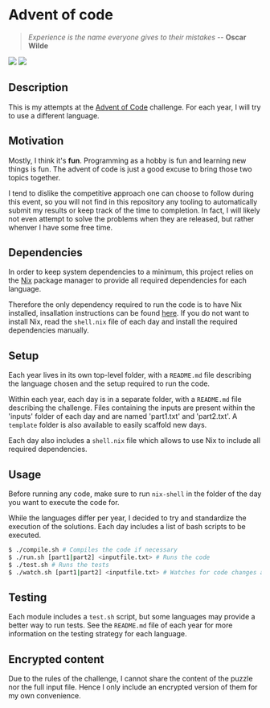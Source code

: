 # Advent of code

> _Experience is the name everyone gives to their mistakes_ -- **Oscar Wilde**

[![](https://badgen.net/badge/instances/4%2F450/blue?label=⭐%20Stars)](https://adventofcode.com/events)
[![](https://badgen.net/badge/icon/Open%20in%20codespaces?icon=github&label)](https://codespaces.new/ajoubert/advent-of-code)

## Description

This is my attempts at the [Advent of Code](https://adventofcode.com/) challenge.
For each year, I will try to use a different language.

## Motivation

Mostly, I think it's **fun**. Programming as a hobby is fun and learning new
things is fun. The advent of code is just a good excuse to bring those two
topics together.

I tend to dislike the competitive approach one can choose to follow during this event, so you will not find in this repository any tooling to automatically submit my results or keep track of the time to completion. In fact, I will likely not even attempt to solve the problems when they are released, but rather whenver I have some free time.

## Dependencies

In order to keep system dependencies to a minimum, this project relies on the [Nix](https://nixos.org/nix/) package manager to provide all required dependencies for each language.

Therefore the only dependency required to run the code is to have Nix installed, insallation instructions can be found [here](https://nixos.org/download).
If you do not want to install Nix, read the `shell.nix` file of each day and install the required dependencies manually.

## Setup

Each year lives in its own top-level folder, with a `README.md` file describing the language chosen and the setup required to run the code.

Within each year, each day is in a separate folder, with a `README.md` file
describing the challenge. Files containing the inputs are present within the 'inputs' folder of each day and are named 'part1.txt' and 'part2.txt'.
A `template` folder is also available to easily scaffold new days.

Each day also includes a `shell.nix` file which allows to use Nix to include all required dependencies.

## Usage

Before running any code, make sure to run `nix-shell` in the folder of the day you want to execute the code for.

While the languages differ per year, I decided to try and standardize the execution of the solutions. Each day includes a list of bash scripts to be executed.

```bash
$ ./compile.sh # Compiles the code if necessary
$ ./run.sh [part1|part2] <inputfile.txt> # Runs the code
$ ./test.sh # Runs the tests
$ ./watch.sh [part1|part2] <inputfile.txt> # Watches for code changes and re-compiles/executes when necessary
```

## Testing

Each module includes a `test.sh` script, but some languages may provide
a better way to run tests. See the `README.md` file of each year for more
information on the testing strategy for each language.

## Encrypted content

Due to the rules of the challenge, I cannot share the content of the puzzle
nor the full input file. Hence I only include an encrypted version of them
for my own convenience.
